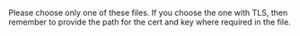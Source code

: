 Please choose only one of these files. If you choose the one with TLS, then remember to provide the path for the cert and key where required in the file.

